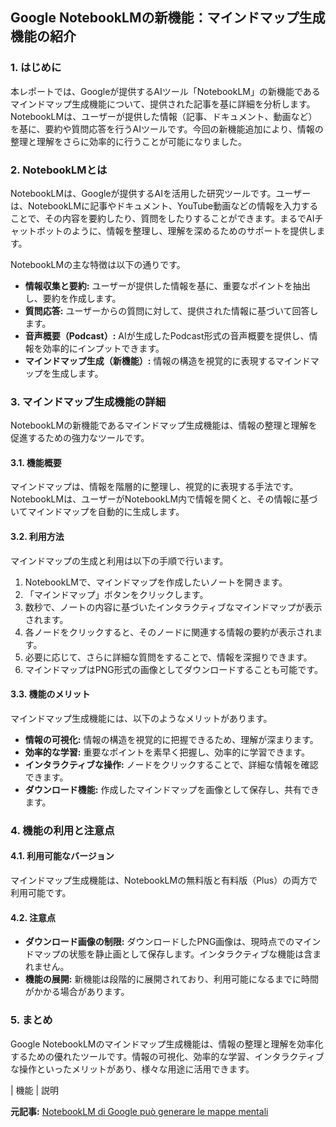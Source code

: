 ## Google NotebookLMの新機能：マインドマップ生成機能の紹介

### 1. はじめに

本レポートでは、Googleが提供するAIツール「NotebookLM」の新機能であるマインドマップ生成機能について、提供された記事を基に詳細を分析します。NotebookLMは、ユーザーが提供した情報（記事、ドキュメント、動画など）を基に、要約や質問応答を行うAIツールです。今回の新機能追加により、情報の整理と理解をさらに効率的に行うことが可能になりました。

### 2. NotebookLMとは

NotebookLMは、Googleが提供するAIを活用した研究ツールです。ユーザーは、NotebookLMに記事やドキュメント、YouTube動画などの情報を入力することで、その内容を要約したり、質問をしたりすることができます。まるでAIチャットボットのように、情報を整理し、理解を深めるためのサポートを提供します。

NotebookLMの主な特徴は以下の通りです。

* **情報収集と要約:** ユーザーが提供した情報を基に、重要なポイントを抽出し、要約を作成します。
* **質問応答:** ユーザーからの質問に対して、提供された情報に基づいて回答します。
* **音声概要（Podcast）:** AIが生成したPodcast形式の音声概要を提供し、情報を効率的にインプットできます。
* **マインドマップ生成（新機能）:** 情報の構造を視覚的に表現するマインドマップを生成します。

### 3. マインドマップ生成機能の詳細

NotebookLMの新機能であるマインドマップ生成機能は、情報の整理と理解を促進するための強力なツールです。

#### 3.1. 機能概要

マインドマップは、情報を階層的に整理し、視覚的に表現する手法です。NotebookLMは、ユーザーがNotebookLM内で情報を開くと、その情報に基づいてマインドマップを自動的に生成します。

#### 3.2. 利用方法

マインドマップの生成と利用は以下の手順で行います。

1. NotebookLMで、マインドマップを作成したいノートを開きます。
2. 「マインドマップ」ボタンをクリックします。
3. 数秒で、ノートの内容に基づいたインタラクティブなマインドマップが表示されます。
4. 各ノードをクリックすると、そのノードに関連する情報の要約が表示されます。
5. 必要に応じて、さらに詳細な質問をすることで、情報を深掘りできます。
6. マインドマップはPNG形式の画像としてダウンロードすることも可能です。

#### 3.3. 機能のメリット

マインドマップ生成機能には、以下のようなメリットがあります。

* **情報の可視化:** 情報の構造を視覚的に把握できるため、理解が深まります。
* **効率的な学習:** 重要なポイントを素早く把握し、効率的に学習できます。
* **インタラクティブな操作:** ノードをクリックすることで、詳細な情報を確認できます。
* **ダウンロード機能:** 作成したマインドマップを画像として保存し、共有できます。

### 4. 機能の利用と注意点

#### 4.1. 利用可能なバージョン

マインドマップ生成機能は、NotebookLMの無料版と有料版（Plus）の両方で利用可能です。

#### 4.2. 注意点

* **ダウンロード画像の制限:** ダウンロードしたPNG画像は、現時点でのマインドマップの状態を静止画として保存します。インタラクティブな機能は含まれません。
* **機能の展開:** 新機能は段階的に展開されており、利用可能になるまでに時間がかかる場合があります。

### 5. まとめ

Google NotebookLMのマインドマップ生成機能は、情報の整理と理解を効率化するための優れたツールです。情報の可視化、効率的な学習、インタラクティブな操作といったメリットがあり、様々な用途に活用できます。

| 機能 | 説明 

**元記事:** [NotebookLM di Google può generare le mappe mentali](https://www.punto-informatico.it/notebooklm-google-generare-mappe-mentali/)